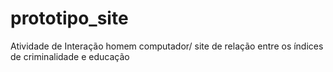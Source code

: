 # prototipo_site
Atividade de Interação homem computador/ site de relação entre os índices de criminalidade e educação 
